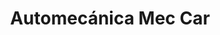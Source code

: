 ---
title: "Automecánica Mec Car"
url: /fernando-de-la-mora/automecanica-mec-car/
shop: Autowerkstatt
---